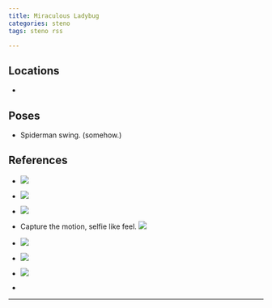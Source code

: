 ```yaml
---
title: Miraculous Ladybug
categories: steno
tags: steno rss 

---
```




## Locations

- 


## Poses

* Spiderman swing. (somehow.)


## References

* ![](https://i.imgur.com/FMDcJSc.png)

* ![](https://i.imgur.com/MzkKGcA.png)

* ![](https://i.imgur.com/ZsX6tdD.png)

* Capture the motion, selfie like feel. ![](https://i.imgur.com/jrymrsz.jpg)

* ![](https://i.imgur.com/5fNYPjK.png)

* ![](https://i.imgur.com/DT2UKPO.png)

* ![](https://i.imgur.com/N2hffu9.png)

* 

---